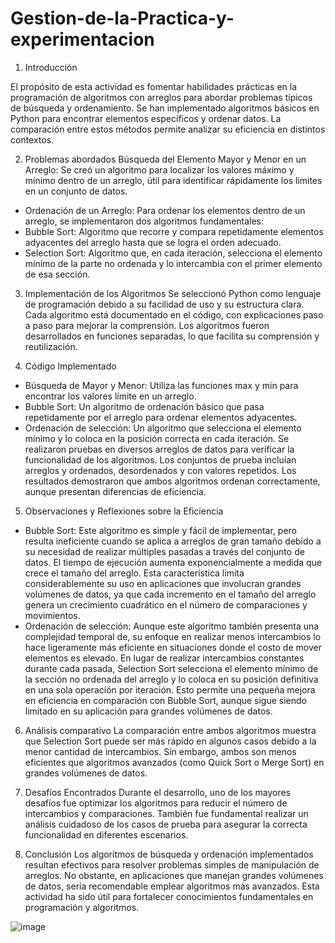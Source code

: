 # Gestion-de-la-Practica-y-experimentacion
1. Introducción
   
El propósito de esta actividad es fomentar habilidades prácticas en la programación de algoritmos con arreglos para abordar problemas típicos de búsqueda y ordenamiento. Se han implementado algoritmos básicos en Python para encontrar elementos específicos y ordenar datos. La comparación entre estos métodos permite analizar su eficiencia en distintos contextos.

2. Problemas abordados
Búsqueda del Elemento Mayor y Menor en un Arreglo: Se creó un algoritmo para localizar los valores máximo y mínimo dentro de un arreglo, útil para identificar rápidamente los límites en un conjunto de datos.
* Ordenación de un Arreglo: Para ordenar los elementos dentro de un arreglo, se implementaron dos algoritmos fundamentales:
* Bubble Sort: Algoritmo que recorre y compara repetidamente elementos adyacentes del arreglo hasta que se logra el orden adecuado.
* Selection Sort: Algoritmo que, en cada iteración, selecciona el elemento mínimo de la parte no ordenada y lo intercambia con el primer elemento de esa sección.
  
3. Implementación de los Algoritmos
Se seleccionó Python como lenguaje de programación debido a su facilidad de uso y su estructura clara. Cada algoritmo está documentado en el código, con explicaciones paso a paso para mejorar la comprensión. Los algoritmos fueron desarrollados en funciones separadas, lo que facilita su comprensión y reutilización.

4. Código Implementado
* Búsqueda de Mayor y Menor: Utiliza las funciones max y min para encontrar los valores límite en un arreglo.
* Bubble Sort: Un algoritmo de ordenación básico que pasa repetidamente por el arreglo para ordenar elementos adyacentes.
* Ordenación de selección: Un algoritmo que selecciona el elemento mínimo y lo coloca en la posición correcta en cada iteración.
Se realizaron pruebas en diversos arreglos de datos para verificar la funcionalidad de los algoritmos. Los conjuntos de prueba incluían arreglos y ordenados, desordenados y con valores repetidos. Los resultados demostraron que ambos algoritmos ordenan correctamente, aunque presentan diferencias de eficiencia.

5. Observaciones y Reflexiones sobre la Eficiencia
* Bubble Sort: Este algoritmo es simple y fácil de implementar, pero resulta ineficiente cuando se aplica a arreglos de gran tamaño debido a su necesidad de realizar múltiples pasadas a través del conjunto de datos. El tiempo de ejecución aumenta exponencialmente a medida que crece el tamaño del arreglo. Esta característica limita considerablemente su uso en aplicaciones que involucran grandes volúmenes de datos, ya que cada incremento en el tamaño del arreglo genera un crecimiento cuadrático en el número de comparaciones y movimientos.
* Ordenación de selección: Aunque este algoritmo también presenta una complejidad temporal de, su enfoque en realizar menos intercambios lo hace ligeramente más eficiente en situaciones donde el costo de mover elementos es elevado. En lugar de realizar intercambios constantes durante cada pasada, Selection Sort selecciona el elemento mínimo de la sección no ordenada del arreglo y lo coloca en su posición definitiva en una sola operación por iteración. Esto permite una pequeña mejora en eficiencia en comparación con Bubble Sort, aunque sigue siendo limitado en su aplicación para grandes volúmenes de datos.
  
6. Análisis comparativo
La comparación entre ambos algoritmos muestra que Selection Sort puede ser más rápido en algunos casos debido a la menor cantidad de intercambios. Sin embargo, ambos son menos eficientes que algoritmos avanzados (como Quick Sort o Merge Sort) en grandes volúmenes de datos.

7. Desafíos Encontrados
Durante el desarrollo, uno de los mayores desafíos fue optimizar los algoritmos para reducir el número de intercambios y comparaciones. También fue fundamental realizar un análisis cuidadoso de los casos de prueba para asegurar la correcta funcionalidad en diferentes escenarios.

8. Conclusión
Los algoritmos de búsqueda y ordenación implementados resultan efectivos para resolver problemas simples de manipulación de arreglos. No obstante, en aplicaciones que manejan grandes volúmenes de datos, sería recomendable emplear algoritmos más avanzados. Esta actividad ha sido útil para fortalecer conocimientos fundamentales en programación y algoritmos.

![image](https://github.com/user-attachments/assets/3770efd2-4ead-40e3-b1ed-3e38c82b4f76)
